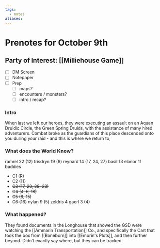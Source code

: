 ```yaml
---
tags:
  - notes
aliases:
---
```


# Prenotes for October 9th
## Party of Interest: [[Milliehouse Game]]
- [ ] DM Screen
- [ ] Notepaper
- [ ] Prep
	- [ ] maps?
	- [ ] encounters / monsters?
	- [ ] intro / recap?

### Intro

When last we left our heroes, they were executing an assault on an Aquan Druidic Circle, the Green Spring Druids, with the assistance of many hired adventurers. Combat broke as the guardians of this place descended onto you during your raid - and this is where we return to;

### What does the World Know?

ramrel 22 (12)
trisdryn 19 (8)
reynard 14 (17, 24, 27)
basil 13
elanor 11
baddies
- C1 (R)
- C2 (11)
- ~~C3 (17, 20, 28, 23)~~
- ~~C4 (4, 6, 18)~~
- ~~C5 (8, 15)~~
- ~~C6 (16)~~
nylan 9 (5)
zeldris 4
gaerl 3 (4)

### What happened?

They found documents in the Longhouse that showed the GSD were watching the [[Ammarin Transportation]] Co., and specifically the Cart that took the box from [[Boneborn]] into [[Emorin's Plots]], and then further beyond. Didn't exactly say where, but they can be tracked 